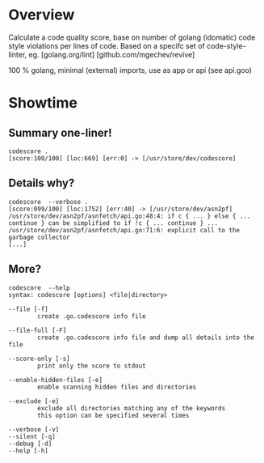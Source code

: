 # Overview

Calculate a code quality score, base on number of golang (idomatic) 
code style violations per lines of code. Based on a specifc set of
code-style-linter, eg. \[golang.org/lint\] \[github.com/mgechev/revive\]

100 % golang, minimal (external) imports, use as app or api (see api.goo)

# Showtime 

## Summary one-liner!

```Shell 
codescore .
[score:100/100] [loc:669] [err:0] -> [/usr/store/dev/codescore]

```

## Details why?

```Shell 
codescore  --verbose .
[score:099/100] [loc:1752] [err:40] -> [/usr/store/dev/asn2pf]
/usr/store/dev/asn2pf/asnfetch/api.go:48:4: if c { ... } else { ... continue } can be simplified to if !c { ... continue } ...
/usr/store/dev/asn2pf/asnfetch/api.go:71:6: explicit call to the garbage collector
[...]

```

## More?

```Shell 
codescore  --help
syntax: codescore [options] <file|directory>

--file [-f]
		create .go.codescore info file

--file-full [-F]
		create .go.codescore info file and dump all details into the file

--score-only [-s]
		print only the score to stdout

--enable-hidden-files [-e]
		enable scanning hidden files and directories

--exclude [-e]
		exclude all directories matching any of the keywords
		this option can be specified several times

--verbose [-v]
--silent [-q]
--debug [-d]
--help [-h]
```
